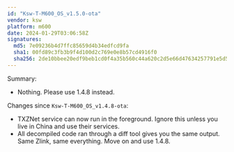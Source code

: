 ```yaml
---
id: "Ksw-T-M600_OS_v1.5.0-ota"
vendor: ksw
platform: m600
date: 2024-01-29T03:06:58Z
signatures:
  md5: 7e09236b4d7ffc85659d4b34edfcd9fa
  sha1: 00fd89c3fb3b9f4d100d2c769e0e8b57cd4916f0
  sha256: 2de10bbee20edf9beb1cd0f4a35b560c44a620c2d5e66d47634257791e5d528b
---
```

Summary:
- Nothing. Please use 1.4.8 instead.

Changes since `Ksw-T-M600_OS_v1.4.8-ota`:
- TXZNet service can now run in the foreground. Ignore this unless you live in China and use their services.
- All decompiled code ran through a diff tool gives you the same output. Same Zlink, same everything. Move on and use 1.4.8.